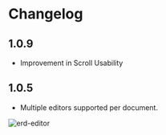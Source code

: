 # Changelog

## 1.0.9

- Improvement in Scroll Usability

## 1.0.5

- Multiple editors supported per document.

![erd-editor](https://github.com/dineug/erd-editor/blob/main/img/supports-multiple-editors-per-document.webp?raw=true)
